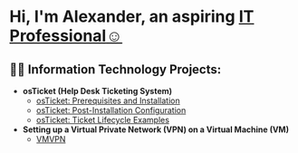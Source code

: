 <h1>Hi, I'm Alexander, an aspiring <u><a href="https://www.linkedin.com/in/alexander-tibbits-7b6ab629a/">IT Professional</a>☺</h1></u>
<h2>👨‍💻 Information Technology Projects:</h2>

- <b>osTicket (Help Desk Ticketing System)</b>
  - [osTicket: Prerequisites and Installation](https://github.com/alexander-t1bb1ts/osticket-prereqs)
  - [osTicket: Post-Installation Configuration](https://github.com/alexander-t1bb1ts/post-install-config)
  - [osTicket: Ticket Lifecycle Examples](https://github.com/alexander-t1bb1ts/ticket-lifecycle)
- <b>Setting up a Virtual Private Network (VPN) on a Virtual Machine (VM)</b>
  -   [VMVPN](https://github.com/alexander-t1bb1ts/VMVPN)
